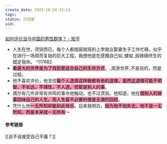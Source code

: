 ```yaml
---
create_date: 2022-10-24 15:11
tags: 
status: 已完成 
uid: 
---
```


[如何评价当今中国的男性群体？ - 知乎](https://www.zhihu.com/question/551421501/answer/2685632347)

- 人生在世，须臾而已，每个人都按部就班的上学就业娶妻生子工作忙碌，似乎在进行一场周而复始的巨大工程，我想他是在感慨自己如_蝼蚁_般碌碌终生的既定宿命。 ^117682
- <mark style="background: #FF5582A6;">看更大的世界是为了找到更适合自己的生存方式</mark>，_周游世界_不是目的，而是过程。
- 他不喜欢评价，他坚信<mark style="background: #FF5582A6;">每个人选择这样做都有他的道理，虽然这道理可能不明智，不长远，不理性，不人道。但那是别人的事</mark>。
- 偶尔有几件非常有共鸣的事令他触动，也不过须臾。他知道，他在<mark style="background: #FF5582A6;">借别人的故事回味自己的人生。而人生最不必要的便是无谓的回顾</mark>。
- 凭什么他<mark style="background: #FF5582A6;">一无所知却能如此快乐</mark>，后来我明白，<mark style="background: #FF5582A6;">因为他不怕失去，他不是一无所知，而是本来就一无所有</mark>～

#### 参考链接

[[该不该接受自己平庸？]]
